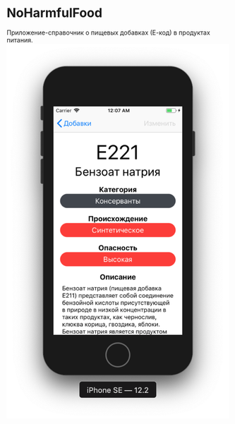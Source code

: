 # NoHarmfulFood

Приложение-справочник о пищевых добавках (Е-код) в продуктах питания. 
![img](https://raw.githubusercontent.com/ArtemGukov/NoHarmfulFood/master/Screenshot.png)
